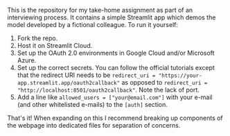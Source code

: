 This is the repository for my take-home assignment as part of an interviewing process. It contains a simple Streamlit app which demos the model developed by a fictional colleague. To run it yourself:
1. Fork the repo.
2. Host it on Streamlit Cloud.
3. Set up the OAuth 2.0 environments in Google Cloud and/or Microsoft Azure.
4. Set up the correct secrets. You can follow the official tutorials except that the redirect URI needs to be `redirect_uri = "https://your-app.streamlit.app/oauth2callback"` as opposed to `redirect_uri = "http://localhost:8501/oauth2callback"`. Note the lack of port.
5. Add a line like `allowed_users = ["your@email.com"]` with your e-mail (and other whitelisted e-mails) to the `[auth]` section.

That's it! When expanding on this I recommend breaking up components of the webpage into dedicated files for separation of concerns.